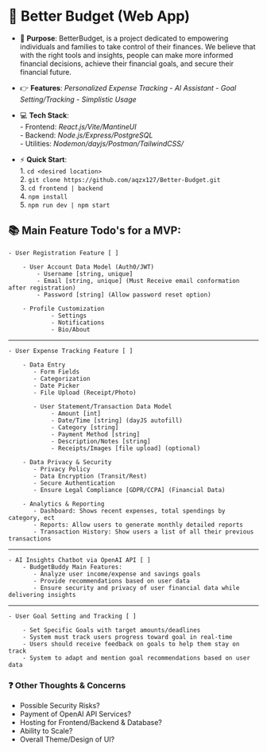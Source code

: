 # 💸 Better Budget (Web App)

 - 🎯 **Purpose**: BetterBudget, is a project dedicated to empowering individuals and families to take control of their finances. We believe that with the right tools and insights, people can make more informed financial decisions, achieve their financial goals, and secure their financial future.

 - 👉 **Features**: *Personalized Expense Tracking - AI Assistant - Goal Setting/Tracking - Simplistic Usage*

 - 💻 **Tech Stack**:\
        - Frontend: *React.js/Vite/MantineUI*\
        - Backend: *Node.js/Express/PostgreSQL*\
        - Utilities: *Nodemon/dayjs/Postman/TailwindCSS/*

 - ⚡ **Quick Start**: \
        1. ```cd <desired location>```\
        2. ```git clone https://github.com/aqzx127/Better-Budget.git```\
        3. ```cd frontend | backend```\
        4. ```npm install```\
        5. ```npm run dev | npm start```

## 📚 Main Feature Todo's for a MVP:
    - User Registration Feature [ ]

        - User Account Data Model (Auth0/JWT)
            - Username [string, unique]
            - Email [string, unique] (Must Receive email conformation after registration)
            - Password [string] (Allow password reset option)

        - Profile Customization
                - Settings
                - Notifications
                - Bio/About
---
    - User Expense Tracking Feature [ ]

        - Data Entry
           - Form Fields
           - Categorization
           - Date Picker
           - File Upload (Receipt/Photo)

           - User Statement/Transaction Data Model
                - Amount [int]
                - Date/Time [string] (dayJS autofill)
                - Category [string]
                - Payment Method [string]
                - Description/Notes [string]
                - Receipts/Images [file upload] (optional)
        
        - Data Privacy & Security
           - Privacy Policy
           - Data Encryption (Transit/Rest)
           - Secure Authentication
           - Ensure Legal Compliance [GDPR/CCPA] (Financial Data)

        - Analytics & Reporting
           - Dashboard: Shows recent expenses, total spendings by category, ect
           - Reports: Allow users to generate monthly detailed reports
           - Transaction History: Show users a list of all their previous transactions
---
    - AI Insights Chatbot via OpenAI API [ ]
        - BudgetBuddy Main Features:
           - Analyze user income/expense and savings goals
           - Provide recommendations based on user data
           - Ensure security and privacy of user financial data while delivering insights
--- 
    - User Goal Setting and Tracking [ ]

        - Set Specific Goals with target amounts/deadlines
        - System must track users progress toward goal in real-time
        - Users should receive feedback on goals to help them stay on track
        - System to adapt and mention goal recommendations based on user data

### ❓ Other Thoughts & Concerns
 - Possible Security Risks?
 - Payment of OpenAI API Services?
 - Hosting for Frontend/Backend & Database?
 - Ability to Scale?
 - Overall Theme/Design of UI?